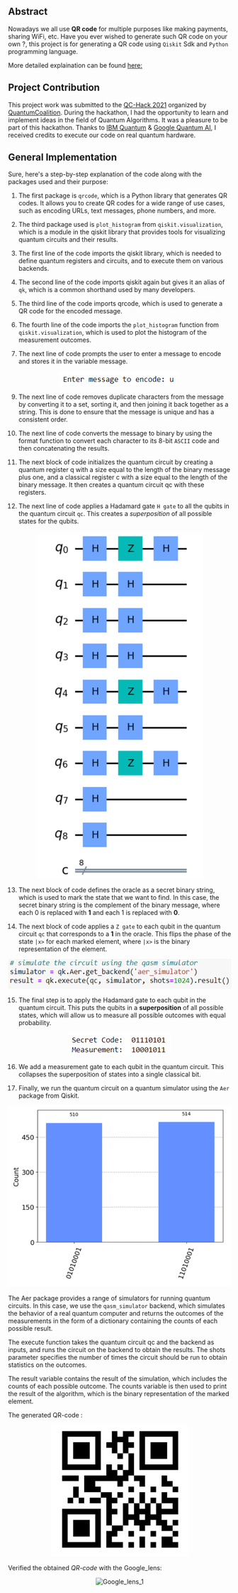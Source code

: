 ## Abstract
Nowadays we all use **QR code** for multiple purposes like making payments, sharing WiFi, etc. Have you ever wished to generate such QR code on your own ?, this project is for generating a QR code using `Qiskit` Sdk and `Python` programming language. 

More detailed explaination can be found [here:](https://shisheerkaushik.netlify.app/)

## Project Contribution
This project work was submitted to the [QC-Hack 2021](https://www.quantumcoalition.io/qc-hack-2021) organized by [QuantumCoalition](https://www.quantumcoalition.io/). During the hackathon, I had the opportunity to learn and implement ideas in the field of Quantum Algorithms. It was a pleasure to be part of this hackathon. Thanks to [IBM Quantum](https://www.ibm.com/quantum) & [Google Quantum AI](https://quantumai.google/), I received credits to execute our code on real quantum hardware.

## General Implementation 
Sure, here's a step-by-step explanation of the code along with the packages used and their purpose:

1. The first package is `qrcode`, which is a Python library that generates QR codes. It allows you to create QR codes for a wide range of use cases, such as encoding URLs, text messages, phone numbers, and more.

3. The third package used is `plot_histogram` from `qiskit.visualization`, which is a module in the qiskit library that provides tools for visualizing quantum circuits and their results.

4. The first line of the code imports the qiskit library, which is needed to define quantum registers and circuits, and to execute them on various backends.

5. The second line of the code imports qiskit again but gives it an alias of `qk`, which is a common shorthand used by many developers.

6. The third line of the code imports qrcode, which is used to generate a QR code for the encoded message.

7. The fourth line of the code imports the `plot_histogram` function from `qiskit.visualization`, which is used to plot the histogram of the measurement outcomes.

8. The next line of code prompts the user to enter a message to encode and stores it in the variable message.

<p align="center">
  <img src="asset/bern-vazi/message.png" alt="Message" />
</p>

9. The next line of code removes duplicate characters from the message by converting it to a set, sorting it, and then joining it back together as a string. This is done to ensure that the message is unique and has a consistent order.

10. The next line of code converts the message to binary by using the format function to convert each character to its 8-bit `ASCII` code and then concatenating the results.

11. The next block of code initializes the quantum circuit by creating a quantum register q with a size equal to the length of the binary message plus one, and a classical register c with a size equal to the length of the binary message. It then creates a quantum circuit qc with these registers.

12. The next line of code applies a Hadamard gate `H gate` to all the qubits in the quantum circuit `qc`. This creates a *superposition* of all possible states for the qubits.

<p align="center">
  <img src="asset/bern-vazi/circuit.png" alt="circuit" />
</p>

13. The next block of code defines the oracle as a secret binary string, which is used to mark the state that we want to find. In this case, the secret binary string is the complement of the binary message, where each 0 is replaced with **1** and each 1 is replaced with **0**.

14. The next block of code applies a `Z gate` to each qubit in the quantum circuit `qc` that corresponds to a **1** in the oracle. This flips the phase of the state `|x>` for each marked element, where `|x>` is the binary representation of the element.

<p align="center">
  <img src="asset/bern-vazi/simulator.png" alt="simulator" />
</p>

15. The final step is to apply the Hadamard gate to each qubit in the quantum circuit. This puts the qubits in a **superposition** of all possible states, which will allow us to measure all possible outcomes with equal probability.

<p align="center">
  <img src="asset/bern-vazi/result.png" alt="result" />
</p>

16. We add a measurement gate to each qubit in the quantum circuit. This collapses the superposition of states into a single classical bit.

17. Finally, we run the quantum circuit on a quantum simulator using the `Aer` package from Qiskit.

<p align="center">
  <img src="asset/bern-vazi/graph.png" alt="graph" />
</p>

The Aer package provides a range of simulators for running quantum circuits. In this case, we use the `qasm_simulator` backend, which simulates the behavior of a real quantum computer and returns the outcomes of the measurements in the form of a dictionary containing the counts of each possible result.

The execute function takes the quantum circuit qc and the backend as inputs, and runs the circuit on the backend to obtain the results. The shots parameter specifies the number of times the circuit should be run to obtain statistics on the outcomes.

The result variable contains the result of the simulation, which includes the counts of each possible outcome. The counts variable is then used to print the result of the algorithm, which is the binary representation of the marked element.

The generated QR-code :

<p align="center">
  <img src="asset/bern-vazi/qr_code.png" alt="qr_code" />
</p>

Verified the obtained *QR-code* with the Google_lens:

<p align="center">
  <img src="asset/validation/Google_lens_1.png" alt="Google_lens_1" />
</p>
